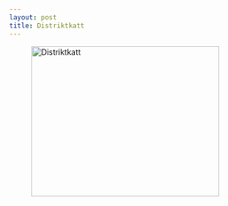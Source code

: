 ```yaml
---
layout: post
title: Distriktkatt
---
```


<figure>
	<img src="{{ site.github.url }}/assets/images/bukk.gif" height="272px" width="340px" alt="Distriktkatt">
</figure>
